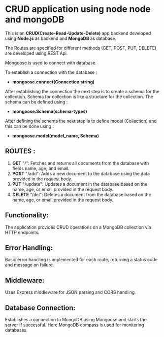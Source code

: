 # CRUD application using node node and mongoDB

This is an **CRUD(Create-Read-Update-Delete)** app backend developed using **Node.js** as backend and **MongoDB** as database.

The Routes are specified for different methods (GET, POST, PUT, DELETE) are developed using REST Api.

Mongoose is used to connect with database.

To establish a connection with the database : 
- **mongoose.connect(Connection string)**

After establishing the connection the next step is to create a schema for the collection.
Schema for collection is like a structure for the collection.
The schema can be defined using : 
- **mongoose.Schema(schema-types)**

After defining the schema the next step is to define model (Collection) and this can be done using : 
- **mongoose.model(model_name, Schema)**


## ROUTES :
1. **GET** "/": Fetches and returns all documents from the database with fields name, age, and email.
2. **POST** "/add": Adds a new document to the database using the data provided in the request body.
3. **PUT** "/update": Updates a document in the database based on the name, age, or email provided in  the request body.
4. **DELETE** "/del": Deletes a document from the database based on the name, age, or email provided in the request body.

## Functionality: 
The application provides CRUD operations on a MongoDB collection via HTTP endpoints.

## Error Handling: 
Basic error handling is implemented for each route, returning a status code and message on failure.

## Middleware: 
Uses Express middleware for JSON parsing and CORS handling.

## Database Connection: 
Establishes a connection to MongoDB using Mongoose and starts the server if successful.
Here MongoDB compass is used for monitering databases.
